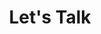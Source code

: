 ---
pid: ch60
title: Let's Talk
location_transcription: City Hall
coordinates: "[-75.1657883, 39.9523789]"
zipcode: '19104'
gen_neighborhood: West Philadelphia
neighborhood: University City,Belmont,Parkside,Powelton Village
outside_phl: 
age: '20'
age_range: 20-29
instagram: 
image_file_name: ch_60.jpg
proposal_transcription: |-
  -an area where people can come together and meet - placing meeting and interaction on a pedestal
  -the value of getting to meet people and creating a space for that experience
  -making an intentional space
topic: Unity
topic_summary: '0'
type: Interactive,Space
keywords_other: 
credit: Est J.
image_labels: An elevated circular area, with space in the middle of the platform
  for people
twitter: 
facebook: 
permalink: "/monuments/ch60/"
layout: item-page
---